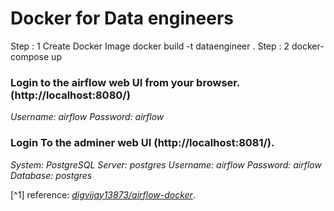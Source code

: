 # Docker for Data engineers

Step : 1 Create Docker Image docker build -t dataengineer .
Step : 2 docker-compose up

### Login to the airflow web UI from your browser.(http://localhost:8080/)

_Username:_ _airflow_
_Password:_ _airflow_

### Login To the adminer web UI (http://localhost:8081/).

_System:_ _PostgreSQL_
_Server:_ _postgres_
_Username:_ _airflow_
_Password:_ _airflow_
_Database:_ _postgres_

[^1] reference: _[digvijay13873/airflow-docker](https://github.com/digvijay13873/airflow-docker)_.
